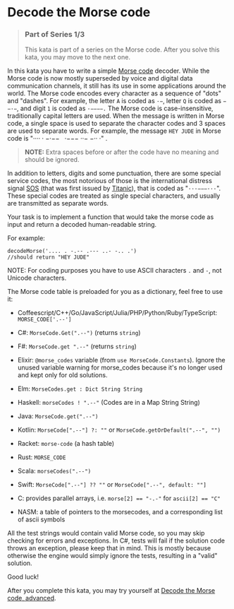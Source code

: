 # Decode the Morse code

> ### Part of Series 1/3
>
> This kata is part of a series on the Morse code. After you solve this kata, you may move to the next one.

In this kata you have to write a simple [Morse code](https://en.wikipedia.org/wiki/Morse_code) decoder. While the Morse code is now mostly superseded by voice and digital data communication channels, it still has its use in some applications around the world.
The Morse code encodes every character as a sequence of "dots" and "dashes". For example, the letter `A` is coded as `·−`, letter `Q` is coded as `−−·−`, and digit `1` is coded as `·−−−−.` The Morse code is case-insensitive, traditionally capital letters are used. When the message is written in Morse code, a single space is used to separate the character codes and 3 spaces are used to separate words. For example, the message `HEY JUDE` in Morse code is "···· · −·−−$~~~$·−−− ··− −·· ·" .

> **NOTE:** Extra spaces before or after the code have no meaning and should be ignored.

In addition to letters, digits and some punctuation, there are some special service codes, the most notorious of those is the international distress signal [SOS](https://en.wikipedia.org/wiki/SOS) (that was first issued by [Titanic](https://en.wikipedia.org/wiki/Titanic)), that is coded as "`···−−−···`". These special codes are treated as single special characters, and usually are transmitted as separate words.

Your task is to implement a function that would take the morse code as input and return a decoded human-readable string.

For example:

    decodeMorse('.... . -.-- .--- ..- -.. .')
    //should return "HEY JUDE"

NOTE: For coding purposes you have to use ASCII characters `.` and `-`, not Unicode characters.

The Morse code table is preloaded for you as a dictionary, feel free to use it:

- Coffeescript/C++/Go/JavaScript/Julia/PHP/Python/Ruby/TypeScript: `MORSE_CODE['.--']`

- C#: `MorseCode.Get(".--")` (returns `string`)
- F#: `MorseCode.get ".--"` (returns `string`)
- Elixir: `@morse_codes` variable (from `use MorseCode.Constants`). Ignore the unused variable warning for morse_codes because it's no longer used and kept only for old solutions.
- Elm: `MorseCodes.get : Dict String String`
- Haskell: `morseCodes ! ".--"` (Codes are in a Map String String)
- Java: `MorseCode.get(".--")`
- Kotlin: `MorseCode[".--"] ?: ""` or `MorseCode.getOrDefault(".--", "")`
- Racket: `morse-code` (a hash table)
- Rust: `MORSE_CODE`
- Scala: `morseCodes(".--")`
- Swift: `MorseCode[".--"] ?? ""` or `MorseCode[".--", default: ""]`
- C: provides parallel arrays, i.e. `morse[2] == "-.-"` for `ascii[2] == "C"`
- NASM: a table of pointers to the morsecodes, and a corresponding list of ascii symbols

All the test strings would contain valid Morse code, so you may skip checking for errors and exceptions. In C#, tests will fail if the solution code throws an exception, please keep that in mind. This is mostly because otherwise the engine would simply ignore the tests, resulting in a "valid" solution.

Good luck!

After you complete this kata, you may try yourself at [Decode the Morse code, advanced](https://www.codewars.com/kata/decode-the-morse-code-advanced).
